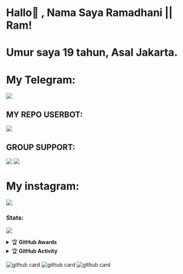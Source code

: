 # Hallo👋 , Nama Saya Ramadhani || Ram!

# Umur saya 19 tahun, Asal Jakarta.

# My Telegram:

[<img src="https://media0.giphy.com/media/ya4eevXU490Iw/giphy.gif">](https://t.me/maafgausahsokap)

## MY REPO USERBOT:

[<img src="https://media0.giphy.com/media/du3J3cXyzhj75IOgvA/giphy.gif">](https://github.com/ramadhani892/RAM-UBOT)

## GROUP SUPPORT:

<a href="https://t.me/teman_random" target="blank"><img src="https://img.shields.io/badge/TEMAN-RANDOM-green?style=flat&logo=telegram" /></a>
<a href="https://t.me/geezsupportgroup" target="blank"><img src="https://img.shields.io/badge/GEEZ-SUPPORT GROUP-black?style=flat&logo=telegram" /></a>

# My instagram:

[<img src="https://telegra.ph/file/f264274f7209f8d3a2416.jpg">](https://instagram.com/ramadh20)


### Stats:
<p>
    <img src="https://github-readme-stats.vercel.app/api?username=ramadhani892&hide=contribs,prs&show_icons=true&hide_border=true&title_color=000" />
</p>

<details>
    <summary>&#127942 <b>GitHub Awards</b></summary><br/>

![Github Trophy](https://github-profile-trophy.vercel.app/?username=ramadhani892)

</details>

<details>
    <summary>&#127942 <b>GitHub Activity</b></summary><br/>

![Metrics](https://metrics.lecoq.io/ramadhani892?template=classic&repositories.forks=true&languages=1&languages.colors=github&languages.threshold=0%25&config.timezone=Asia%2FJakarta)

</details>

![github card](https://github-readme-stats.vercel.app/api/pin/?username=ramadhani892&repo=RAM-UBOT&theme=dark)
![github card](https://github-readme-stats.vercel.app/api/pin/?username=ramadhani892&repo=GOKU&theme=dark)
![github card](https://github-readme-stats.vercel.app/api/pin/?username=ramadhani892&repo=randombanget&theme=nightowl)
